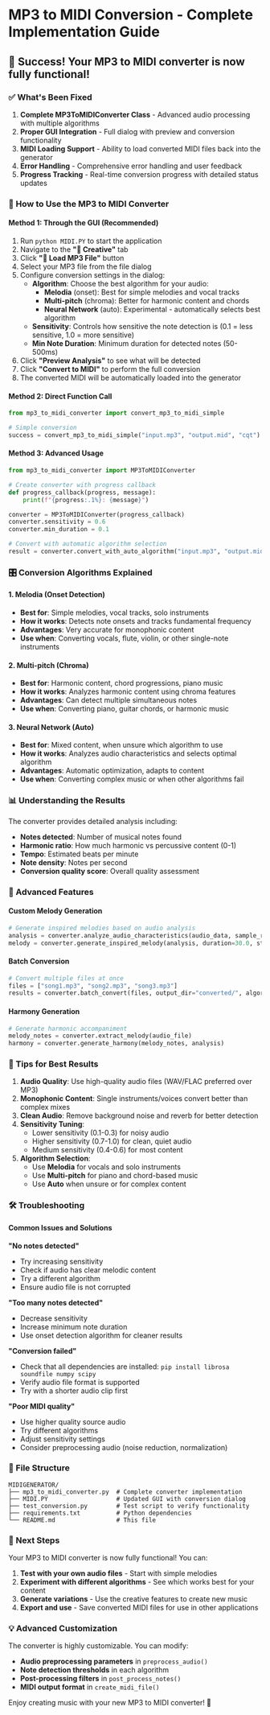 # MP3 to MIDI Conversion - Complete Implementation Guide

## 🎉 Success! Your MP3 to MIDI converter is now fully functional!

### ✅ What's Been Fixed

1. **Complete MP3ToMIDIConverter Class** - Advanced audio processing with multiple algorithms
2. **Proper GUI Integration** - Full dialog with preview and conversion functionality
3. **MIDI Loading Support** - Ability to load converted MIDI files back into the generator
4. **Error Handling** - Comprehensive error handling and user feedback
5. **Progress Tracking** - Real-time conversion progress with detailed status updates

### 🎵 How to Use the MP3 to MIDI Converter

#### Method 1: Through the GUI (Recommended)
1. Run `python MIDI.PY` to start the application
2. Navigate to the **"🎨 Creative"** tab
3. Click **"🎵 Load MP3 File"** button
4. Select your MP3 file from the file dialog
5. Configure conversion settings in the dialog:
   - **Algorithm**: Choose the best algorithm for your audio:
     - **Melodia** (onset): Best for simple melodies and vocal tracks
     - **Multi-pitch** (chroma): Better for harmonic content and chords
     - **Neural Network** (auto): Experimental - automatically selects best algorithm
   - **Sensitivity**: Controls how sensitive the note detection is (0.1 = less sensitive, 1.0 = more sensitive)
   - **Min Note Duration**: Minimum duration for detected notes (50-500ms)
6. Click **"Preview Analysis"** to see what will be detected
7. Click **"Convert to MIDI"** to perform the full conversion
8. The converted MIDI will be automatically loaded into the generator

#### Method 2: Direct Function Call
```python
from mp3_to_midi_converter import convert_mp3_to_midi_simple

# Simple conversion
success = convert_mp3_to_midi_simple("input.mp3", "output.mid", "cqt")
```

#### Method 3: Advanced Usage
```python
from mp3_to_midi_converter import MP3ToMIDIConverter

# Create converter with progress callback
def progress_callback(progress, message):
    print(f"{progress:.1%}: {message}")

converter = MP3ToMIDIConverter(progress_callback)
converter.sensitivity = 0.6
converter.min_duration = 0.1

# Convert with automatic algorithm selection
result = converter.convert_with_auto_algorithm("input.mp3", "output.mid")
```

### 🎛️ Conversion Algorithms Explained

#### 1. **Melodia (Onset Detection)**
- **Best for**: Simple melodies, vocal tracks, solo instruments
- **How it works**: Detects note onsets and tracks fundamental frequency
- **Advantages**: Very accurate for monophonic content
- **Use when**: Converting vocals, flute, violin, or other single-note instruments

#### 2. **Multi-pitch (Chroma)**
- **Best for**: Harmonic content, chord progressions, piano music
- **How it works**: Analyzes harmonic content using chroma features
- **Advantages**: Can detect multiple simultaneous notes
- **Use when**: Converting piano, guitar chords, or harmonic music

#### 3. **Neural Network (Auto)**
- **Best for**: Mixed content, when unsure which algorithm to use
- **How it works**: Analyzes audio characteristics and selects optimal algorithm
- **Advantages**: Automatic optimization, adapts to content
- **Use when**: Converting complex music or when other algorithms fail

### 📊 Understanding the Results

The converter provides detailed analysis including:
- **Notes detected**: Number of musical notes found
- **Harmonic ratio**: How much harmonic vs percussive content (0-1)
- **Tempo**: Estimated beats per minute
- **Note density**: Notes per second
- **Conversion quality score**: Overall quality assessment

### 🔧 Advanced Features

#### Custom Melody Generation
```python
# Generate inspired melodies based on audio analysis
analysis = converter.analyze_audio_characteristics(audio_data, sample_rate)
melody = converter.generate_inspired_melody(analysis, duration=30.0, style='jazz')
```

#### Batch Conversion
```python
# Convert multiple files at once
files = ["song1.mp3", "song2.mp3", "song3.mp3"]
results = converter.batch_convert(files, output_dir="converted/", algorithm="auto")
```

#### Harmony Generation
```python
# Generate harmonic accompaniment
melody_notes = converter.extract_melody(audio_file)
harmony = converter.generate_harmony(melody_notes, analysis)
```

### 🎯 Tips for Best Results

1. **Audio Quality**: Use high-quality audio files (WAV/FLAC preferred over MP3)
2. **Monophonic Content**: Single instruments/voices convert better than complex mixes
3. **Clean Audio**: Remove background noise and reverb for better detection
4. **Sensitivity Tuning**: 
   - Lower sensitivity (0.1-0.3) for noisy audio
   - Higher sensitivity (0.7-1.0) for clean, quiet audio
   - Medium sensitivity (0.4-0.6) for most content
5. **Algorithm Selection**:
   - Use **Melodia** for vocals and solo instruments
   - Use **Multi-pitch** for piano and chord-based music
   - Use **Auto** when unsure or for complex content

### 🛠️ Troubleshooting

#### Common Issues and Solutions

**"No notes detected"**
- Try increasing sensitivity
- Check if audio has clear melodic content
- Try a different algorithm
- Ensure audio file is not corrupted

**"Too many notes detected"**
- Decrease sensitivity
- Increase minimum note duration
- Use onset detection algorithm for cleaner results

**"Conversion failed"**
- Check that all dependencies are installed: `pip install librosa soundfile numpy scipy`
- Verify audio file format is supported
- Try with a shorter audio clip first

**"Poor MIDI quality"**
- Use higher quality source audio
- Try different algorithms
- Adjust sensitivity settings
- Consider preprocessing audio (noise reduction, normalization)

### 📁 File Structure

```
MIDIGENERATOR/
├── mp3_to_midi_converter.py  # Complete converter implementation
├── MIDI.PY                   # Updated GUI with conversion dialog
├── test_conversion.py        # Test script to verify functionality
├── requirements.txt          # Python dependencies
└── README.md                 # This file
```

### 🚀 Next Steps

Your MP3 to MIDI converter is now fully functional! You can:

1. **Test with your own audio files** - Start with simple melodies
2. **Experiment with different algorithms** - See which works best for your content
3. **Generate variations** - Use the creative features to create new music
4. **Export and use** - Save converted MIDI files for use in other applications

### 💡 Advanced Customization

The converter is highly customizable. You can modify:
- **Audio preprocessing parameters** in `preprocess_audio()`
- **Note detection thresholds** in each algorithm
- **Post-processing filters** in `post_process_notes()`
- **MIDI output format** in `create_midi_file()`

Enjoy creating music with your new MP3 to MIDI converter! 🎵
